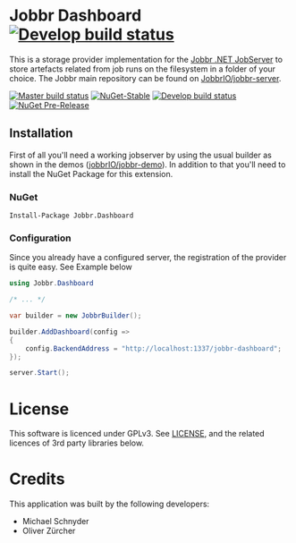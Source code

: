 # Jobbr Dashboard [![Develop build status][dashboard-badge-build-develop]][dashboard-link-build]

This is a storage provider implementation for the [Jobbr .NET JobServer](http://www.jobbr.io) to store artefacts related from job runs on the filesystem in a folder of your choice. 
The Jobbr main repository can be found on [JobbrIO/jobbr-server](https://github.com/jobbrIO).

[![Master build status][dashboard-badge-build-master]][dashboard-link-build] 
[![NuGet-Stable][dashboard-badge-nuget]][dashboard-link-nuget]
[![Develop build status][dashboard-badge-build-develop]][dashboard-link-build] 
[![NuGet Pre-Release][dashboard-badge-nuget-pre]][dashboard-link-nuget] 

## Installation
First of all you'll need a working jobserver by using the usual builder as shown in the demos ([jobbrIO/jobbr-demo](https://github.com/jobbrIO/jobbr-demo)). In addition to that you'll need to install the NuGet Package for this extension.

### NuGet

    Install-Package Jobbr.Dashboard

### Configuration
Since you already have a configured server, the registration of the provider is quite easy. See Example below

```c#
using Jobbr.Dashboard

/* ... */

var builder = new JobbrBuilder();

builder.AddDashboard(config =>
{
    config.BackendAddress = "http://localhost:1337/jobbr-dashboard";
});

server.Start();
```

# License
This software is licenced under GPLv3. See [LICENSE](LICENSE), and the related licences of 3rd party libraries below.

# Credits
This application was built by the following developers:
* Michael Schnyder
* Oliver Zürcher

[dashboard-link-build]:            https://ci.appveyor.com/project/Jobbr/jobbr-dashboard
[dashboard-link-nuget]:            https://www.nuget.org/packages/Jobbr.Dashboard
 
[dashboard-badge-build-develop]:   https://img.shields.io/appveyor/ci/Jobbr/jobbr-dashboard/develop.svg?label=develop
[dashboard-badge-build-master]:    https://img.shields.io/appveyor/ci/Jobbr/jobbr-dashboard/master.svg?label=master
[dashboard-badge-nuget]:           https://img.shields.io/nuget/v/Jobbr.Dashboard.svg?label=NuGet%20stable
[dashboard-badge-nuget-pre]:       https://img.shields.io/nuget/vpre/Jobbr.Dashboard.svg?label=NuGet%20pre